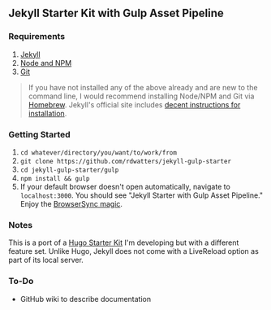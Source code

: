 ## Jekyll Starter Kit with Gulp Asset Pipeline

### Requirements

1. [Jekyll](http://jekyllrb.com/docs/installation/)
2. [Node and NPM](https://nodejs.org/en/download/)
3. [Git](https://git-scm.com/book/en/v2/Getting-Started-Installing-Git)

> If you have not installed any of the above already and are new to the command line, I would recommend installing Node/NPM and Git via [Homebrew](http://brew.sh/). Jekyll's official site includes [decent instructions for installation](http://jekyllrb.com/docs/installation/).

### Getting Started

1. `cd whatever/directory/you/want/to/work/from`
2. `git clone https://github.com/rdwatters/jekyll-gulp-starter`
3. `cd jekyll-gulp-starter/gulp`
4. `npm install && gulp`
5. If your default browser doesn't open automatically, navigate to `localhost:3000`. You should see "Jekyll Starter with Gulp Asset Pipeline." Enjoy the [BrowserSync magic](https://www.browsersync.io/docs/gulp/).

### Notes

This is a port of a [Hugo Starter Kit](https://github.com/rdwatters/hugo-starter) I'm developing but with a different feature set. Unlike Hugo, Jekyll does not come with a LiveReload option as part of its local server.

### To-Do

* GitHub wiki to describe documentation

